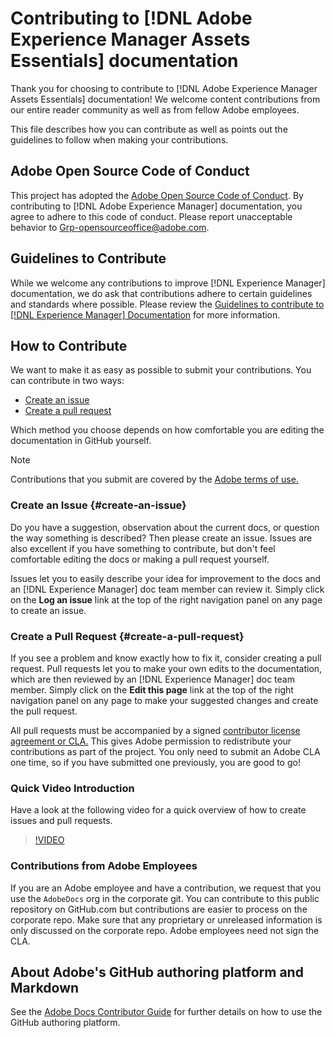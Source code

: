 # Contributing to [!DNL Adobe Experience Manager Assets Essentials] documentation

Thank you for choosing to contribute to [!DNL Adobe Experience Manager Assets Essentials] documentation! We welcome content contributions from our entire reader community as well as from fellow Adobe employees.

This file describes how you can contribute as well as points out the guidelines to follow when making your contributions.

## Adobe Open Source Code of Conduct

This project has adopted the [Adobe Open Source Code of Conduct](code-of-conduct.md). By contributing to [!DNL Adobe Experience Manager] documentation, you agree to adhere to this code of conduct. Please report unacceptable behavior to [Grp-opensourceoffice@adobe.com](mailto:Grp-opensourceoffice@adobe.com).

## Guidelines to Contribute

While we welcome any contributions to improve [!DNL Experience Manager] documentation, we do ask that contributions adhere to certain guidelines and standards where possible. Please review the [Guidelines to contribute to [!DNL Experience Manager] Documentation](guidelines.md) for more information.

## How to Contribute

We want to make it as easy as possible to submit your contributions. You can contribute in two ways:

* [Create an issue](#create-an-issue)
* [Create a pull request](#create-a-pull-request)

Which method you choose depends on how comfortable you are editing the documentation in GitHub yourself.

>[!NOTE]
>
>Contributions that you submit are covered by the [Adobe terms of use.](https://www.adobe.com/legal/terms.html)

### Create an Issue {#create-an-issue}

Do you have a suggestion, observation about the current docs, or question the way something is described? Then please create an issue. Issues are also excellent if you have something to contribute, but don't feel comfortable editing the docs or making a pull request yourself.

Issues let you to easily describe your idea for improvement to the docs and an [!DNL Experience Manager] doc team member can review it. Simply click on the **Log an issue** link at the top of the right navigation panel on any page to create an issue.

### Create a Pull Request {#create-a-pull-request}

If you see a problem and know exactly how to fix it, consider creating a pull request. Pull requests let you to make your own edits to the documentation, which are then reviewed by an [!DNL Experience Manager] doc team member. Simply click on the **Edit this page** link at the top of the right navigation panel on any page to make your suggested changes and create the pull request.

All pull requests must be accompanied by a signed [contributor license agreement or CLA.](https://opensource.adobe.com/cla.html) This gives Adobe permission to redistribute your contributions as part of the project. You only need to submit an Adobe CLA one time, so if you have submitted one previously, you are good to go!

### Quick Video Introduction

Have a look at the following video for a quick overview of how to create issues and pull requests.

>[!VIDEO](https://video.tv.adobe.com/v/27069)

### Contributions from Adobe Employees

If you are an Adobe employee and have a contribution, we request that you use the `AdobeDocs` org in the corporate git. You can contribute to this public repository on GitHub.com but contributions are easier to process on the corporate repo. Make sure that any proprietary or unreleased information is only discussed on the corporate repo. Adobe employees need not sign the CLA.

## About Adobe's GitHub authoring platform and Markdown

See the [Adobe Docs Contributor Guide](https://experienceleague.adobe.com/docs/contributor/contributor-guide/introduction.html) for further details on how to use the GitHub authoring platform.
